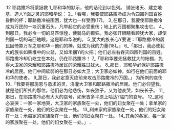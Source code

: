 .12 
耶路撒冷将蒙拯救 
1_耶和华的默示，他的话论到以色列。 
铺张诸天、建立地基、造人Y面之灵的耶和华说： 2_「看哪，我要使耶路撒冷成为令四围列国百姓昏醉的杯；耶路撒冷被围困，犹大也一样受困(17)。 3_在那日，我要使耶路撒冷成为万民的一块沉重石头，凡举起它的必受重伤；地上的万国都聚集攻击它。 4_到那日，我必令一切的马匹惊惶，使骑马的癫狂。我必张开眼睛看顾犹大家，却使列国一切的马匹瞎眼。这是耶和华说的。 5_犹大的族长心Y要说：『耶路撒冷的居民因倚靠万军之耶和华－他们的神，就成为我的力量(18)。』 
6_「那日，我必使犹大的族长如柴堆中的火盆，又如禾捆Y的火把；他们必左右吞灭四围列国的百姓。耶路撒冷却仍屹立在本处，仍在耶路撒冷！ 
7_「耶和华要先拯救犹大的帐棚，免得大卫家的荣耀和耶路撒冷居民的荣耀胜过犹大。 8_那日，耶和华必保护耶路撒冷的居民。他们中间软弱的在那日必如大卫；大卫家必如神，如行在他们前面的耶和华的使者。 9_那日，我必定意灭绝前来攻击耶路撒冷的万国。」 
为所刺的哀伤 
10_「我要将那施恩与恳求的灵，浇灌大卫家和耶路撒冷的居民。他们必仰望我，就是他们所扎的那位。他们必为他悲伤，如丧独子，又为他哀哭，如丧长子。 11_那日，在耶路撒冷必有大大的哀号，如米吉多平原上哈达?临门的哀号。 12_这地必哀哭：一家一家地哭，大卫家的家族聚在一处，他们的妇女聚在一处；拿单家的家族聚在一处，他们的妇女聚在一处。 13_利未家的家族聚在一处，他们的妇女聚在一处；示每家的家族聚在一处，他们的妇女聚在一处。 14_其余的各家，每一家的家族聚在一处，他们的妇女聚在一处。」 
 .